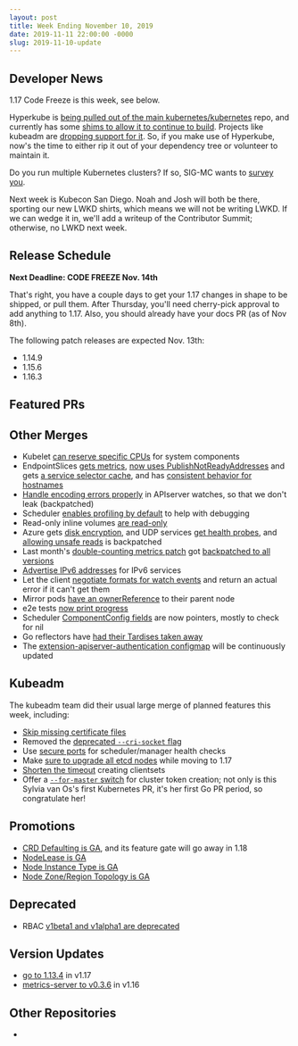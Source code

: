 ```yaml
---
layout: post
title: Week Ending November 10, 2019
date: 2019-11-11 22:00:00 -0000
slug: 2019-11-10-update
---
```


## Developer News

1.17 Code Freeze is this week, see below.

Hyperkube is [being pulled out of the main kubernetes/kubernetes](https://github.com/kubernetes/kubernetes/issues/81760) repo, and currently has some [shims to allow it to continue to build](https://github.com/kubernetes/kubernetes/pull/84662). Projects like kubeadm are [dropping support for it](https://github.com/kubernetes/kubeadm/issues/1889).  So, if you make use of Hyperkube, now's the time to either rip it out of your dependency tree or volunteer to maintain it.

Do you run multiple Kubernetes clusters?  If so, SIG-MC wants to [survey you](https://www.surveymonkey.com/r/5ZXRMY8).

Next week is Kubecon San Diego.  Noah and Josh will both be there, sporting our new LWKD shirts, which means we will not be writing LWKD.  If we can wedge it in, we'll add a writeup of the Contributor Summit; otherwise, no LWKD next week.

## Release Schedule

**Next Deadline: CODE FREEZE Nov. 14th**

That's right, you have a couple days to get your 1.17 changes in shape to be shipped, or pull them.  After Thursday, you'll need cherry-pick approval to add anything to 1.17.  Also, you should already have your docs PR (as of Nov 8th).

The following patch releases are expected Nov. 13th:

* 1.14.9
* 1.15.6
* 1.16.3

## Featured PRs


## Other Merges

* Kubelet [can reserve specific CPUs](https://github.com/kubernetes/kubernetes/pull/83592) for system components
* EndpointSlices [gets metrics](https://github.com/kubernetes/kubernetes/pull/83257), [now uses PublishNotReadyAddresses](https://github.com/kubernetes/kubernetes/pull/84573) and gets [a service selector cache](https://github.com/kubernetes/kubernetes/pull/84280), and has [consistent behavior for hostnames](https://github.com/kubernetes/kubernetes/pull/84207)
* [Handle encoding errors properly](https://github.com/kubernetes/kubernetes/pull/84693) in APIserver watches, so that we don't leak (backpatched)
* Scheduler [enables profiling by default](https://github.com/kubernetes/kubernetes/pull/84835) to help with debugging
* Read-only inline volumes [are read-only](https://github.com/kubernetes/kubernetes/pull/84809)
* Azure gets [disk encryption](https://github.com/kubernetes/kubernetes/pull/84605), and UDP services [get health probes](https://github.com/kubernetes/kubernetes/pull/84802), and [allowing unsafe reads](https://github.com/kubernetes/kubernetes/pull/84567) is backpatched
* Last month's [double-counting metrics patch](https://github.com/kubernetes/kubernetes/pull/83427) got [backpatched to all versions](https://github.com/kubernetes/kubernetes/pull/84780)
* [Advertise IPv6 addresses](https://github.com/kubernetes/kubernetes/pull/84727) for IPv6 services
* Let the client [negotiate formats for watch events](https://github.com/kubernetes/kubernetes/pull/84692) and return an actual error if it can't get them
* Mirror pods [have an ownerReference](https://github.com/kubernetes/kubernetes/pull/84485) to their parent node
* e2e tests [now print progress](https://github.com/kubernetes/kubernetes/pull/84524)
* Scheduler [ComponentConfig fields](https://github.com/kubernetes/kubernetes/pull/83619) are now pointers, mostly to check for nil
* Go reflectors have [had their Tardises taken away](https://github.com/kubernetes/kubernetes/pull/83520)
* The [extension-apiserver-authentication configmap](https://github.com/kubernetes/kubernetes/pull/82705) will be continuously updated

## Kubeadm

The kubeadm team did their usual large merge of planned features this week, including:

* [Skip missing certificate files](https://github.com/kubernetes/kubernetes/pull/85092)
* Removed the [deprecated `--cri-socket` flag](https://github.com/kubernetes/kubernetes/pull/85044)
* Use [secure ports](https://github.com/kubernetes/kubernetes/pull/85043) for scheduler/manager health checks
* Make [sure to upgrade all etcd nodes](https://github.com/kubernetes/kubernetes/pull/85024) while moving to 1.17
* [Shorten the timeout](https://github.com/kubernetes/kubernetes/pull/84648) creating clientsets
* Offer a [`--for-master` switch](https://github.com/kubernetes/kubernetes/pull/84591) for cluster token creation; not only is this Sylvia van Os's first Kubernetes PR, it's her first Go PR period, so congratulate her!

## Promotions

* [CRD Defaulting is GA](https://github.com/kubernetes/kubernetes/pull/84713), and its feature gate will go away in 1.18
* [NodeLease is GA](https://github.com/kubernetes/kubernetes/pull/84351)
* [Node Instance Type is GA](https://github.com/kubernetes/kubernetes/pull/82049)
* [Node Zone/Region Topology is GA](https://github.com/kubernetes/kubernetes/pull/81431)

## Deprecated

* RBAC [v1beta1 and v1alpha1 are deprecated](https://github.com/kubernetes/kubernetes/pull/84758)

## Version Updates

* [go to 1.13.4](https://github.com/kubernetes/kubernetes/pull/82809) in v1.17
* [metrics-server to v0.3.6](https://github.com/kubernetes/kubernetes/pull/84280) in v1.16

## Other Repositories

*
